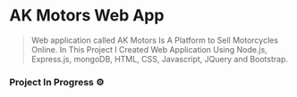 # AK Motors Web App

> Web application called AK Motors Is A Platform to Sell Motorcycles Online. In This Project I Created Web Application Using Node.js, Express.js, mongoDB, HTML, CSS, Javascript, JQuery and Bootstrap.

### Project In Progress ⚙️
